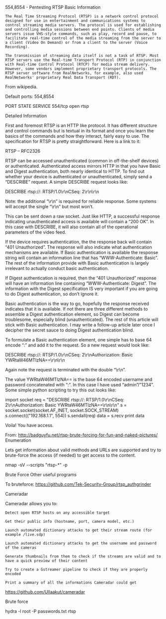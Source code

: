 554,8554 - Pentesting RTSP
Basic Information

    The Real Time Streaming Protocol (RTSP) is a network control protocol designed for use in entertainment and communications systems to control streaming media servers. The protocol is used for establishing and controlling media sessions between end points. Clients of media servers issue VHS-style commands, such as play, record and pause, to facilitate real-time control of the media streaming from the server to a client (Video On Demand) or from a client to the server (Voice Recording).

    The transmission of streaming data itself is not a task of RTSP. Most RTSP servers use the Real-time Transport Protocol (RTP) in conjunction with Real-time Control Protocol (RTCP) for media stream delivery. However, some vendors implement proprietary transport protocols. The RTSP server software from RealNetworks, for example, also used RealNetworks' proprietary Real Data Transport (RDT).

From wikipedia.

Default ports: 554,8554

PORT    STATE SERVICE
554/tcp open  rtsp

Detailed Information

First and foremost RTSP is an HTTP like protocol. It has different structure and control commands but is textual in its format and once you learn the basics of the commands and how they interact, fairly easy to use. The specification for RTSP is pretty straightforward. Here is a link to it:

​RTSP – RFC2326​

RTSP can be accessed unauthenticated (common in off-the-shelf devices) or authenticated. Authenticated access mirrors HTTP in that you have Basic and Digest authentication, both nearly identical to HTTP. To find out whether your device is authenticated or unauthenticated, simply send a “DESCRIBE” request. A simple DESCRIBE request looks like:

DESCRIBE rtsp://<ip>:<port> RTSP/1.0\r\nCSeq: 2\r\n\r\n

Note: the additional “\r\n” is required for reliable response. Some systems will accept the single “\r\n” but most won’t.

This can be sent down a raw socket. Just like HTTP, a successful response indicating unauthenticated access is available will contain a “200 OK”. In this case with DESCRIBE, it will also contain all of the operational parameters of the video feed.

If the device requires authentication, the the response back will contain “401 Unauthorized”. The response will also indicate what authentication mechanisms are available. If Basic authentication is available the response string will contain an information line that has “WWW-Authenticate: Basic”. The rest of the information provide with Basic authentication is largely irrelevant to actually conduct basic authentication.

If Digest authentication is required, then the “401 Unauthorized” response will have an information line containing “WWW-Authenticate: Digest”. The information with the Digest specification IS very important if you are going to do Digest authentication, so don’t ignore it.

Basic authentication is the way to go, hopefully the response received indicates that it is available. If not there are three different methods to assemble a Digest authentication element, so Digest can become troublesome, especially blind (unauthenticated). The rest of this article will stick with Basic authentication. I may write a follow-up article later once I decipher the secret sauce to doing Digest authentication blind.

To formulate a Basic authentication element, one simple has to base 64 encode <username> “:” <password> and add it to the request. So a new request would look like:

DESCRIBE rtsp://<ip>:<port> RTSP/1.0\r\nCSeq: 2\r\nAuthorization: Basic YWRtaW46MTIzNA==\r\n\r\n

Again note the request is terminated with the double “\r\n”.

The value YWRtaW46MTIzNA== is the base 64 encoded username and password concatenated with “:”. In this case I have used “admin”/”1234”. Some simple python scripting to try this out looks like:

import socket
req = "DESCRIBE rtsp://<ip>:<port> RTSP/1.0\r\nCSeq: 2\r\nAuthorization: Basic YWRtaW46MTIzNA==\r\n\r\n"
s = socket.socket(socket.AF_INET, socket.SOCK_STREAM)
s.connect(("192.168.1.1", 554))
s.sendall(req)
data = s.recv
print data

Voila! You have access.

From: http://badguyfu.net/rtsp-brute-forcing-for-fun-and-naked-pictures/​
Enumeration

Lets get information about valid methods and URLs are supported and try to brute-force the access (if needed) to get access to the content.

nmap -sV --scripts "rtsp-*" -p <PORT> <IP>

​Brute Force​
Other useful programs

To bruteforce: https://github.com/Tek-Security-Group/rtsp_authgrinder​

Cameradar

Cameradar allows you to: 

    Detect open RTSP hosts on any accessible target

    Get their public info (hostname, port, camera model, etc.)

    Launch automated dictionary attacks to get their stream route (for example /live.sdp)

    Launch automated dictionary attacks to get the username and password of the cameras

    Generate thumbnails from them to check if the streams are valid and to have a quick preview of their content

    Try to create a Gstreamer pipeline to check if they are properly encoded

    Print a summary of all the informations Cameradar could get

​https://github.com/Ullaakut/cameradar


Brute force

hydra -l root -P passwords.txt <IP> rtsp

